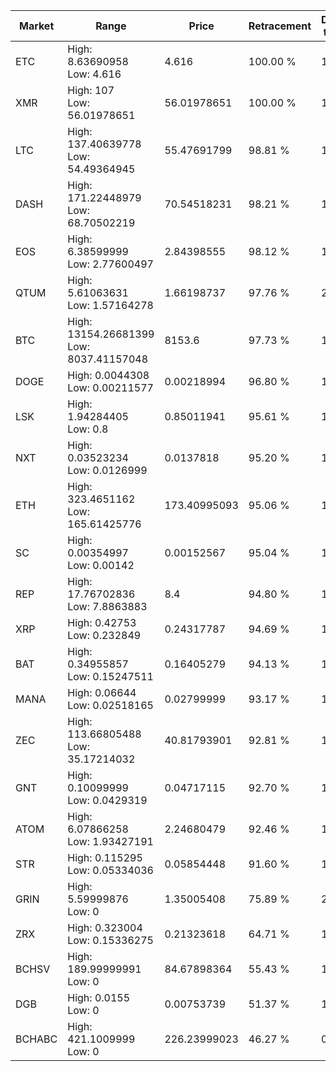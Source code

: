 | Market | Range | Price| Retracement | Doubles to 50% |
| --- | --- | --- | --- | --- |
| ETC | High: 8.63690958<br />Low: 4.616 | 4.616 | 100.00 % | 1.44 |
| XMR | High: 107<br />Low: 56.01978651 | 56.01978651 | 100.00 % | 1.46 |
| LTC | High: 137.40639778<br />Low: 54.49364945 | 55.47691799 | 98.81 % | 1.73 |
| DASH | High: 171.22448979<br />Low: 68.70502219 | 70.54518231 | 98.21 % | 1.70 |
| EOS | High: 6.38599999<br />Low: 2.77600497 | 2.84398555 | 98.12 % | 1.61 |
| QTUM | High: 5.61063631<br />Low: 1.57164278 | 1.66198737 | 97.76 % | 2.16 |
| BTC | High: 13154.26681399<br />Low: 8037.41157048 | 8153.6 | 97.73 % | 1.30 |
| DOGE | High: 0.0044308<br />Low: 0.00211577 | 0.00218994 | 96.80 % | 1.49 |
| LSK | High: 1.94284405<br />Low: 0.8 | 0.85011941 | 95.61 % | 1.61 |
| NXT | High: 0.03523234<br />Low: 0.0126999 | 0.0137818 | 95.20 % | 1.74 |
| ETH | High: 323.4651162<br />Low: 165.61425776 | 173.40995093 | 95.06 % | 1.41 |
| SC | High: 0.00354997<br />Low: 0.00142 | 0.00152567 | 95.04 % | 1.63 |
| REP | High: 17.76702836<br />Low: 7.8863883 | 8.4 | 94.80 % | 1.53 |
| XRP | High: 0.42753<br />Low: 0.232849 | 0.24317787 | 94.69 % | 1.36 |
| BAT | High: 0.34955857<br />Low: 0.15247511 | 0.16405279 | 94.13 % | 1.53 |
| MANA | High: 0.06644<br />Low: 0.02518165 | 0.02799999 | 93.17 % | 1.64 |
| ZEC | High: 113.66805488<br />Low: 35.17214032 | 40.81793901 | 92.81 % | 1.82 |
| GNT | High: 0.10099999<br />Low: 0.0429319 | 0.04717115 | 92.70 % | 1.53 |
| ATOM | High: 6.07866258<br />Low: 1.93427191 | 2.24680479 | 92.46 % | 1.78 |
| STR | High: 0.115295<br />Low: 0.05334036 | 0.05854448 | 91.60 % | 1.44 |
| GRIN | High: 5.59999876<br />Low: 0 | 1.35005408 | 75.89 % | 2.07 |
| ZRX | High: 0.323004<br />Low: 0.15336275 | 0.21323618 | 64.71 % | 1.12 |
| BCHSV | High: 189.99999991<br />Low: 0 | 84.67898364 | 55.43 % | 1.12 |
| DGB | High: 0.0155<br />Low: 0 | 0.00753739 | 51.37 % | 1.03 |
| BCHABC | High: 421.1009999<br />Low: 0 | 226.23999023 | 46.27 % | 0.00 |
